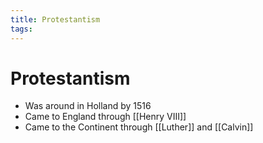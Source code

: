 ```yaml
---
title: Protestantism
tags: 
---
```


# Protestantism

- Was around in Holland by 1516
- Came to England through [[Henry VIII]]
- Came to the Continent through [[Luther]] and [[Calvin]]